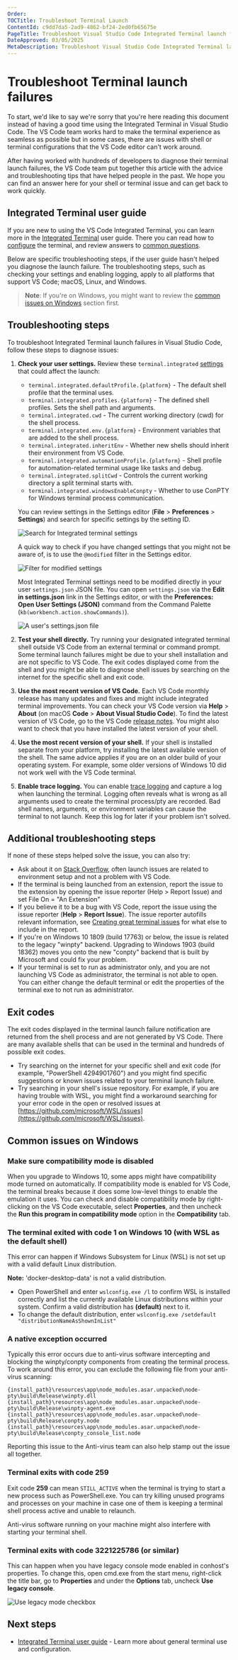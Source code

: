 ```yaml
---
Order:
TOCTitle: Troubleshoot Terminal Launch
ContentId: c9dd7da5-2ad9-4862-bf24-2ed0fb65675e
PageTitle: Troubleshoot Visual Studio Code Integrated Terminal launch failures
DateApproved: 03/05/2025
MetaDescription: Troubleshoot Visual Studio Code Integrated Terminal launch failures
---
```


# Troubleshoot Terminal launch failures

To start, we'd like to say we're sorry that you're here reading this document instead of having a good time using the Integrated Terminal in Visual Studio Code. The VS Code team works hard to make the terminal experience as seamless as possible but in some cases, there are issues with shell or terminal configurations that the VS Code editor can't work around.

After having worked with hundreds of developers to diagnose their terminal launch failures, the VS Code team put together this article with the advice and troubleshooting tips that have helped people in the past. We hope you can find an answer here for your shell or terminal issue and can get back to work quickly.

## Integrated Terminal user guide

If you are new to using the VS Code Integrated Terminal, you can learn more in the [Integrated Terminal](/docs/terminal/basics.md) user guide. There you can read how to [configure](/docs/terminal/profiles.md) the terminal, and review answers to [common questions](/docs/terminal/basics.md#common-questions).

Below are specific troubleshooting steps, if the user guide hasn't helped you diagnose the launch failure. The troubleshooting steps, such as checking your settings and enabling logging, apply to all platforms that support VS Code; macOS, Linux, and Windows.

> **Note**: If you're on Windows, you might want to review the [common issues on Windows](#common-issues-on-windows) section first.

## Troubleshooting steps

To troubleshoot Integrated Terminal launch failures in Visual Studio Code, follow these steps to diagnose issues:

1. **Check your user settings.** Review these `terminal.integrated` [settings](/docs/configure/settings.md) that could affect the launch:

   * `terminal.integrated.defaultProfile.{platform}` - The default shell profile that the terminal uses.
   * `terminal.integrated.profiles.{platform}` - The defined shell profiles. Sets the shell path and arguments.
   * `terminal.integrated.cwd` - The current working directory (cwd) for the shell process.
   * `terminal.integrated.env.{platform}` - Environment variables that are added to the shell process.
   * `terminal.integrated.inheritEnv` - Whether new shells should inherit their environment from VS Code.
   * `terminal.integrated.automationProfile.{platform}` - Shell profile for automation-related terminal usage like tasks and debug.
   * `terminal.integrated.splitCwd` - Controls the current working directory a split terminal starts with.
   * `terminal.integrated.windowsEnableConpty` - Whether to use ConPTY for Windows terminal process communication.

   You can review settings in the Settings editor (**File** > **Preferences** > **Settings**) and search for specific settings by the setting ID.

   ![Search for Integrated terminal settings](images/troubleshoot-terminal-launch/search-for-settings.png)

   A quick way to check if you have changed settings that you might not be aware of, is to use the `@modified` filter in the Settings editor.

   ![Filter for modified settings](images/troubleshoot-terminal-launch/search-for-modified-settings.png)

   Most Integrated Terminal settings need to be modified directly in your user `settings.json` JSON file. You can open `settings.json` via the **Edit in settings.json** link in the Settings editor, or with the **Preferences: Open User Settings (JSON)** command from the Command Palette (`kb(workbench.action.showCommands)`).

   ![A user's settings.json file](images/troubleshoot-terminal-launch/settings-json-file.png)

2. **Test your shell directly.** Try running your designated integrated terminal shell outside VS Code from an external terminal or command prompt. Some terminal launch failures might be due to your shell installation and are not specific to VS Code. The exit codes displayed come from the shell and you might be able to diagnose shell issues by searching on the internet for the specific shell and exit code.

3. **Use the most recent version of VS Code.** Each VS Code monthly release has many updates and fixes and might include integrated terminal improvements. You can check your VS Code version via **Help** > **About** (on macOS **Code** > **About Visual Studio Code**). To find the latest version of VS Code, go to the VS Code [release notes](/updates). You might also want to check that you have installed the latest version of your shell.

4. **Use the most recent version of your shell.** If your shell is installed separate from your platform, try installing the latest available version of the shell. The same advice applies if you are on an older build of your operating system. For example, some older versions of Windows 10 did not work well with the VS Code terminal.

5. **Enable trace logging.** You can enable [trace logging](https://github.com/microsoft/vscode/wiki/Terminal-Issues#enabling-trace-logging) and capture a log when launching the terminal. Logging often reveals what is wrong as all arguments used to create the terminal process/pty are recorded. Bad shell names, arguments, or environment variables can cause the terminal to not launch. Keep this log for later if your problem isn't solved.

## Additional troubleshooting steps

If none of these steps helped solve the issue, you can also try:

* Ask about it on [Stack Overflow](https://stackoverflow.com/), often launch issues are related to environment setup and not a problem with VS Code.
* If the terminal is being launched from an extension, report the issue to the extension by opening the issue reporter (Help > Report Issue) and set File On = "An Extension"
* If you believe it to be a bug with VS Code, report the issue using the issue reporter (**Help** > **Report Issue**). The issue reporter autofills relevant information, see [Creating great terminal issues](https://github.com/microsoft/vscode/wiki/Terminal-Issues#creating-great-terminal-issues) for what else to include in the report.
* If you're on Windows 10 1809 (build 17763) or below, the issue is related to the legacy "winpty" backend. Upgrading to Windows 1903 (build 18362) moves you onto the new "conpty" backend that is built by Microsoft and could fix your problem.
* If your terminal is set to run as administrator only, and you are not launching VS Code as administrator, the terminal is not able to open. You can either change the default terminal or edit the properties of the terminal exe to not run as administrator.

## Exit codes

The exit codes displayed in the terminal launch failure notification are returned from the shell process and are not generated by VS Code. There are many available shells that can be used in the terminal and hundreds of possible exit codes.

* Try searching on the internet for your specific shell and exit code (for example, "PowerShell 4294901760") and you might find specific suggestions or known issues related to your terminal launch failure.
* Try searching in your shell's issue repository. For example, if you are having trouble with WSL, you might find a workaround searching for your error code in the open or resolved issues at [https://github.com/microsoft/WSL/issues](https://github.com/microsoft/WSL/issues).

## Common issues on Windows

### Make sure compatibility mode is disabled

When you upgrade to Windows 10, some apps might have compatibility mode turned on automatically. If compatibility mode is enabled for VS Code, the terminal breaks because it does some low-level things to enable the emulation it uses. You can check and disable compatibility mode by right-clicking on the VS Code executable, select **Properties**, and then uncheck the **Run this program in compatibility mode** option in the **Compatibility** tab.

### The terminal exited with code 1 on Windows 10 (with WSL as the default shell)

This error can happen if Windows Subsystem for Linux (WSL) is not set up with a valid default Linux distribution.

**Note:** 'docker-desktop-data' is not a valid distribution.

* Open PowerShell and enter `wslconfig.exe /l` to confirm WSL is installed correctly and list the currently available Linux distributions within your system. Confirm a valid distribution has **(default)** next to it.
* To change the default distribution, enter `wslconfig.exe /setdefault "distributionNameAsShownInList"`

### A native exception occurred

Typically this error occurs due to anti-virus software intercepting and blocking the winpty/conpty components from creating the terminal process. To work around this error, you can exclude the following file from your anti-virus scanning:

```
{install_path}\resources\app\node_modules.asar.unpacked\node-pty\build\Release\winpty.dll
{install_path}\resources\app\node_modules.asar.unpacked\node-pty\build\Release\winpty-agent.exe
{install_path}\resources\app\node_modules.asar.unpacked\node-pty\build\Release\conpty.node
{install_path}\resources\app\node_modules.asar.unpacked\node-pty\build\Release\conpty_console_list.node
```

Reporting this issue to the Anti-virus team can also help stamp out the issue all together.

### Terminal exits with code 259

Exit code **259** can mean `STILL_ACTIVE` when the terminal is trying to start a new process such as PowerShell.exe. You can try killing unused programs and processes on your machine in case one of them is keeping a terminal shell process active and unable to relaunch.

Anti-virus software running on your machine might also interfere with starting your terminal shell.

### Terminal exits with code 3221225786 (or similar)

This can happen when you have legacy console mode enabled in conhost's properties. To change this, open cmd.exe from the start menu, right-click the title bar, go to **Properties** and under the **Options** tab, uncheck **Use legacy console**.

![Use legacy mode checkbox](images/troubleshoot-terminal-launch/legacy-console-mode.png)

## Next steps

* [Integrated Terminal user guide](/docs/terminal/basics.md) - Learn more about general terminal use and configuration.
